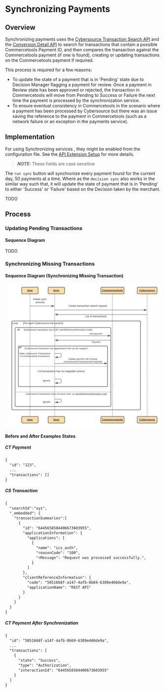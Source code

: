 # Synchronizing Payments

## Overview

Synchronizing payments uses the [Cybersource Transaction Search API](https://developer.cybersource.com/api/developer-guides/dita-txn-search-details-rest-api-dev-guide-102718/txn-search-intro.html) and the [Conversion Detail API](https://developer.cybersource.com/api/developer-guides/dita-reporting-rest-api-dev-guide-102718/reporting_api/reporting-ondemand-detail-download.html) to search for transactions that contain a possible Commercetools Payment ID, and then compares the transaction against the Commercetools payment (if one is found), creating or updating transactions on the Commercetools payment if required.

This process is required for a few reasons:

- To update the state of a payment that is in 'Pending' state due to Decision Manager flagging a payment for review. Once a payment in Review state has been approved or rejected, the transaction in Commercetools will move from Pending to Success or Failure the next time the payment is processed by the synchronization service.
- To ensure eventual consistency in Commercetools in the scenario where a payment has been processed by Cybersource but there was an issue saving the reference to the payment in Commercetools (such as a network failure or an exception in the payments service).

## Implementation

For using Synchronizing services , they might be enabled from the configuration file. See the [API Extension Setup](API-Extension-Setup.md) for more details.

> **_NOTE:_** These fields are case sensitive

The `run sync` button will synchronize every payment found for the current day, 50 payments at a time. Where as the `decision sync` also works in the similar way such that, it will update the state of payment that is in 'Pending' to either 'Success' or 'Failure' based on the Decision taken by the merchant.

TODO

## Process

### Updating Pending Transactions

#### Sequence Diagram 

TODO

### Synchronizing Missing Transactions

#### Sequence Diagram (Synchronizing Missing Transaction)

![Synchronizing Missing Transactions](images/Synchronizing-Missing-Transactions.svg)

#### Before and After Examples States

##### CT Payment

    {
      "id": "123",
      ...
      "transactions": []
    }

##### CS Transaction

    {
      "searchId":"xyz",
      "_embedded": {
        "transactionSummaries":[
          {
            "id": "6445658584406673603955",
            "applicationInformation": {
              "applications": [
                {
                  "name": "ics_auth",
                  "reasonCode": "100",
                  "rMessage": "Request was processed successfully.",
                }
              ]
            },
            "clientReferenceInformation": {
              "code": "5051668f-a147-4afb-8b69-6309e460de9a",
              "applicationName": "REST API"
            }
          }
        ]
      }
    }

##### CT Payment After Synchronization

    {
      "id": "5051668f-a147-4afb-8b69-6309e460de9a",
      ...
      "transactions": [
        {
          "state": "Success",
          "type": "Authorization",
          "interactionId": "6445658584406673603955"
        }
      ]
    }
